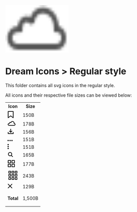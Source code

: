 <img src="../dream.svg" width=200 height=150/>

# **Dream Icons > Regular style**

This folder contains all svg icons in the regular style.

All icons and their respective file sizes can be viewed below:

<table>
    <tr><th>Icon</th><th>Size</th></tr>
    <tr><td><img src="bookmark.svg"></td><td>150B</td></tr>
    <tr><td><img src="cloud.svg"></td><td>178B</td></tr>
    <tr><td><img src="download.svg"></td><td>156B</td></tr>
    <tr><td><img src="ellipsis-h.svg"></td><td>151B</td></tr>
    <tr><td><img src="ellipsis-v.svg"></td><td>151B</td></tr>
    <tr><td><img src="eyeglass.svg"></td><td>165B</td></tr>
    <tr><td><img src="grid-2x2.svg"></td><td>177B</td></tr>
    <tr><td><img src="grid-3x3.svg"></td><td>243B</td></tr>
    <tr><td><img src="x-mark.svg"></td><td>129B</td></tr>
    <tr><td><p><b>Total</b><p></td><td>1,500B</td></tr>
</table>